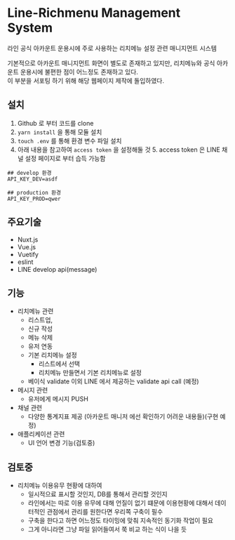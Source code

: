 # Line-Richmenu Management System

라인 공식 아카운트 운용시에 주로 사용하는 리치메뉴 설정 관련 매니지먼트 시스템

기본적으로 아카운트 매니지먼트 화면이 별도로 존재하고 있지만, 리치메뉴와 공식 아카운트 운용시에 불편한 점이 어느정도 존재하고 있다.  
이 부분을 서포팅 하기 위해 해당 웹페이지 제작에 돌입하였다.

## 설치

1. Github 로 부터 코드를 clone
2. `yarn install` 을 통해 모듈 설치
3. `touch .env` 를 통해 환경 변수 파일 설치
4. 아래 내용을 참고하여 `access token` 을 설정해둘 것 5. access token 은 LINE 채널 설정 페이지로 부터 습득 가능함

```dotenv
## develop 환경
API_KEY_DEV=asdf

## production 환경
API_KEY_PROD=qwer
```

## 주요기술

- Nuxt.js
- Vue.js
- Vuetify
- eslint
- LINE develop api(message)

## 기능

- 리치메뉴 관련
  - 리스트업,
  - 신규 작성
  - 메뉴 삭제
  - 유저 연동
  - 기본 리치메뉴 설정
    - 리스트에서 선택
    - 리치메뉴 만들면서 기본 리치메뉴로 설정
  - 베이식 validate 이외 LINE 에서 제공하는 validate api call (예정) 
- 메시지 관련
  - 유저에게 메시지 PUSH
- 채널 관련
  - 다양한 통계지표 제공 (아카운트 매니저 에선 확인하기 어려운 내용들)(구현 예정)
- 애플리케이션 관련
  - UI 언어 변경 기능(검토중)

## 검토중 

- 리치메뉴 이용유무 현황에 대하여
  - 일시적으료 표시할 것인지, DB를 통해서 관리할 것인지
  - 라인에서는 따로 이용 유무에 대해 언질이 없기 떄문에 이용현황에 대해서 데이터적인 관점에서 관리를 원한다면 우리쪽 구축이 필수
  - 구축을 한다고 하면 어느정도 타이밍에 맞춰 지속적인 동기화 작업이 필요
  - 그게 아니라면 그냥 파일 읽어들여서 쭉 비교 하는 식이 나을 듯 
